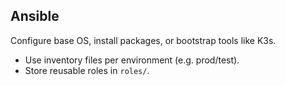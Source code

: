 ## Ansible
Configure base OS, install packages, or bootstrap tools like K3s.
- Use inventory files per environment (e.g. prod/test).
- Store reusable roles in `roles/`.